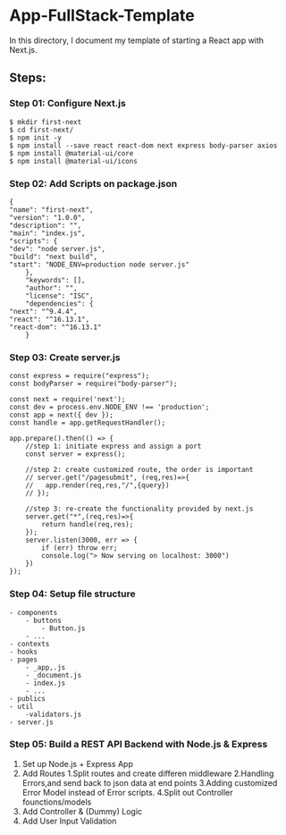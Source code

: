 # App-FullStack-Template
In this directory, I document my template of starting a React app with Next.js.

## Steps:
### Step 01: Configure Next.js
	
	$ mkdir first-next
	$ cd first-next/
	$ npm init -y
	$ npm install --save react react-dom next express body-parser axios
	$ npm install @material-ui/core 
	$ npm install @material-ui/icons
	
	
	
### Step 02: Add Scripts on package.json

	{
	"name": "first-next",
	"version": "1.0.0",
	"description": "",
	"main": "index.js",
	"scripts": {
    "dev": "node server.js",
    "build": "next build",
    "start": "NODE_ENV=production node server.js"
		},
		"keywords": [],
		"author": "",
		"license": "ISC",
		"dependencies": {
    "next": "^9.4.4",
    "react": "^16.13.1",
    "react-dom": "^16.13.1"
		}
		
		
### Step 03: Create server.js

	const express = require("express");
	const bodyParser = require("body-parser");

	const next = require('next');
	const dev = process.env.NODE_ENV !== 'production';
	const app = next({ dev });
	const handle = app.getRequestHandler();
	
	app.prepare().then(() => {
		//step 1: initiate express and assign a port
		const server = express();

		//step 2: create customized route, the order is important
		// server.get("/pagesubmit", (req,res)=>{
		//   app.render(req,res,"/",{query})
		// });

		//step 3: re-create the functionality provided by next.js
		server.get("*",(req,res)=>{
			return handle(req,res);
		});
		server.listen(3000, err => {
			if (err) throw err;
			console.log("> Now serving on localhost: 3000")
		})
	});
	
	
### Step 04: Setup file structure
	- components 
		- buttons
			- Button.js
		- ...
	- contexts
	- hooks
	- pages
		- _app,.js
		- _document.js
		- index.js
		- ...
	- publics
	- util
		-validators.js
	- server.js
	
	
### Step 05: Build a REST API Backend with Node.js & Express
1. Set up Node.js + Express App
2. Add Routes
		1.Split routes and create differen middleware
		2.Handling Errors,and send back to json data at end points
		3.Adding customized Error Model instead of Error scripts.
		4.Split out Controller founctions/models
3. Add Controller & (Dummy) Logic
4. Add User Input Validation

